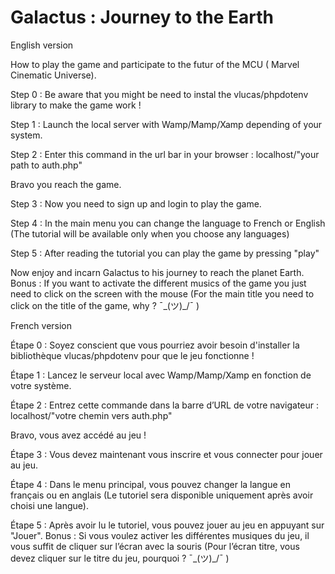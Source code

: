 # Galactus : Journey to the Earth

English version

How to play the game and participate to the futur of the MCU ( Marvel Cinematic Universe).

Step 0 : Be aware that you might be need to instal the vlucas/phpdotenv library to make the game work !

Step 1 :
Launch the local server with Wamp/Mamp/Xamp depending of your system.

Step 2 :
Enter this command in the url bar in your browser : localhost/"your path to auth.php"

Bravo you reach the game.

Step 3 :
Now you need to sign up and login to play the game.

Step 4 :
In the main menu you can change the language to French or English (The tutorial will be available only when you choose any languages)

Step 5 :
After reading the tutorial you can play the game by pressing "play"

Now enjoy and incarn Galactus to his journey to reach the planet Earth.
Bonus : If you want to activate the different musics of the game you just need to click on the screen with the mouse (For the main title you need to click on the title of the game, why ? ¯\_(ツ)\_/¯ )

French version

Étape 0 : Soyez conscient que vous pourriez avoir besoin d'installer la bibliothèque vlucas/phpdotenv pour que le jeu fonctionne !

Étape 1 :
Lancez le serveur local avec Wamp/Mamp/Xamp en fonction de votre système.

Étape 2 :
Entrez cette commande dans la barre d’URL de votre navigateur : localhost/"votre chemin vers auth.php"

Bravo, vous avez accédé au jeu !

Étape 3 :
Vous devez maintenant vous inscrire et vous connecter pour jouer au jeu.

Étape 4 :
Dans le menu principal, vous pouvez changer la langue en français ou en anglais (Le tutoriel sera disponible uniquement après avoir choisi une langue).

Étape 5 :
Après avoir lu le tutoriel, vous pouvez jouer au jeu en appuyant sur "Jouer".
Bonus : Si vous voulez activer les différentes musiques du jeu, il vous suffit de cliquer sur l’écran avec la souris (Pour l’écran titre, vous devez cliquer sur le titre du jeu, pourquoi ? ¯\_(ツ)\_/¯ )
